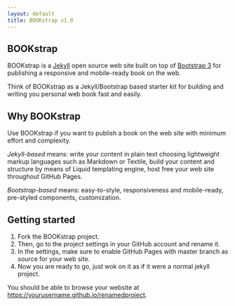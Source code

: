 ```yaml
---
layout: default
title: BOOKstrap v1.0
---
```


<h2 id="Intro">BOOKstrap</h2>

BOOKstrap is a [Jekyll](jekyllrb.com) open source web site built on top of [Bootstrap 3](https://getbootstrap.com/) for publishing a responsive and mobile-ready book on the web.

Think of BOOKstrap as a Jekyll/Bootstrap based starter kit for building and writing you personal web book fast and easily.

<div class="line"></div>

<h2 id="Why">Why BOOKstrap</h2>

Use BOOKstrap if you want to publish a book on the web site with minimum effort and complexity.

_Jekyll-based_ means: write your content in plain text choosing lightweight markup languages such as Markdown or Textile, build your content and structure by means of Liquid templating engine, host free your web site throughout GitHub Pages.

_Bootstrap-based_ means: easy-to-style, responsiveness and mobile-ready, pre-styled components, customization.

<div class="line"></div>

<h2 id="Start">Getting started</h2>

1. Fork the BOOKstrap project.
2. Then, go to the project settings in your GitHub account and rename it.
3. In the settings, make sure to enable GitHub Pages with master branch as source for your web site.
4. Now you are ready to go, just wok on it as if it were a normal jekyll project.

You should be able to browse your website at https://yourusername.github.io/renamedproject.
